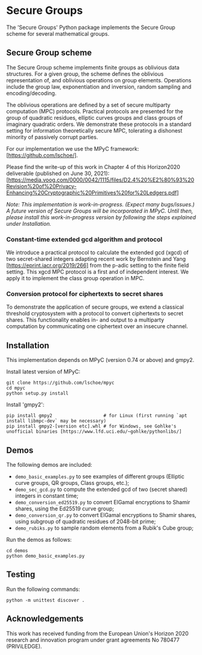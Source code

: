 # Secure Groups
The 'Secure Groups' Python package implements the Secure Group scheme for several mathematical groups.

## Secure Group scheme
The Secure Group scheme implements finite groups as oblivious data structures. For a given group, the scheme defines the oblivious representation of, and oblivious operations on group elements. Operations include the group law, exponentiation and inversion, random sampling and encoding/decoding.

The oblivious operations are defined by a set of secure multiparty computation (MPC) protocols. Practical protocols are presented for the group of quadratic residues, elliptic curves groups and class groups of imaginary quadratic orders. We demonstrate these protocols in a standard setting for information theoretically secure MPC, tolerating a dishonest minority of passively corrupt parties. 

For our implementation we use the MPyC framework: [https://github.com/lschoe/].

Please find the write-up of this work in Chapter 4 of this Horizon2020 deliverable (published on June 30, 2021): [https://media.voog.com/0000/0042/1115/files/D2.4%20%E2%80%93%20Revision%20of%20Privacy-Enhancing%20Cryptographic%20Primitives%20for%20Ledgers.pdf] 

*Note: This implementation is work-in-progress. (Expect many bugs/issues.) A future version of Secure Groups will be incorporated in MPyC. Until then, please install this work-in-progress version by following the steps explained under Installation.*

### Constant-time extended gcd algorithm and protocol
We introduce a practical protocol to calculate the extended gcd (xgcd) of two secret-shared integers adapting recent work by Bernstein and Yang [https://eprint.iacr.org/2019/266] from the p-adic setting to the finite field setting. This xgcd MPC protocol is a first and of independent interest. We apply it to implement the class group operation in MPC.  

### Conversion protocol for ciphertexts to secret shares
To demonstrate the application of secure groups, we extend a classical threshold cryptosystem with a protocol to convert ciphertexts to secret shares. This functionality enables in- and output to a multiparty computation by communicating one ciphertext over an insecure channel. 

## Installation

This implementation depends on MPyC (version 0.74 or above) and gmpy2.

Install latest version of MPyC:

	git clone https://github.com/lschoe/mpyc
	cd mpyc
	python setup.py install

Install 'gmpy2':

	pip install gmpy2   				# for Linux (first running `apt install libmpc-dev` may be necessary)
	pip install gmpy2-[version etc].whl	# for Windows, see Gohlke's unofficial binaries [https://www.lfd.uci.edu/~gohlke/pythonlibs/]

## Demos

The following demos are included:

* `demo_basic_examples.py` to see examples of different groups (Elliptic curve groups, QR groups, Class groups, etc.);
* `demo_sec_gcd.py` to compute the extended gcd of two (secret shared) integers in constant time;
* `demo_conversion_ed25519.py` to convert ElGamal encryptions to Shamir shares, using the Ed25519 curve group;
* `demo_conversion_qr.py` to convert ElGamal encryptions to Shamir shares, using subgroup of quadratic residues of 2048-bit prime;
* `demo_rubiks.py` to sample random elements from a Rubik's Cube group;

Run the demos as follows:

	cd demos
	python demo_basic_examples.py

## Testing

Run the following commands:

	python -m unittest discover .

## Acknowledgements

This work has received funding from the European Union's Horizon 2020 research and innovation program under grant agreements No 780477 (PRIViLEDGE).
